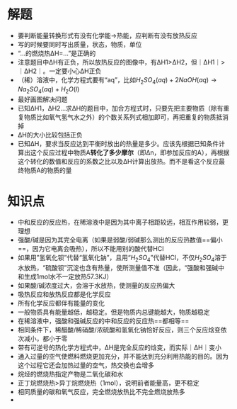 # 解题
- 要判断能量转换形式有没有化学能→热能，应判断有没有放热反应
- 写的时候要同时写出质量，状态，物质，单位
- “…的燃烧热ΔH=…”是正确的
- 注意题目中ΔH有正负，所以放热反应的图像中，有ΔH1>ΔH2，但｜ΔH1｜>｜ΔH2｜。一定要小心ΔH正负
- （稀）溶液中，化学方程式要有“aq”，比如$H_{2}SO_{4}(aq) + 2NaOH (aq)\rightarrow Na_{2}SO_{4} (aq)+ H_{2}O(l)$
- 最好画图解决问题
- 已知ΔH1，ΔH2…求ΔH的题目中，加合方程式时，只要先把主要物质（除有重复物质比如氧气氢气水之外）的个数关系列式相加即可，再把重复的物质抵消掉
- ΔH的大小比较包括正负
- 已知ΔH，要求当反应达到平衡时放出的热量是多少。应该先根据已知条件计算出这个反应过程中物质A**转化了多少摩尔**（即Δn，即参加反应的A），再根据这个转化的数值和反应的系数之比以及ΔH计算出放热。而不是看这个反应最终物质A的物质的量
# 知识点
- 中和反应的反应热，在稀溶液中是因为其中离子相距较远，相互作用较弱，更理想
- 强酸/碱是因为其完全电离（如果是弱酸/弱碱那么测出的反应热数值==偏小==，因为它电离会吸热），所以不能用别的酸代替HCl
- 如果用”氢氧化钡”代替“氢氧化钠”，且用“$H_2SO_4$”代替HCl，不仅$H_2SO_4$溶于水放热，“硫酸钡”沉淀也含有热量，使所测量值不准（因此，“强酸和强碱中和生成1mol水不一定放热57.3KJ）
- 如果酸/碱浓度过大，会溶于水放热，使测量的反应热偏大
- 吸热反应和放热反应都是化学反应
- 所有化学反应都伴有能量的变化
- 一般物质具有能量越低，越稳定。但是物质内总键能越大，物质越稳定
- 在稀溶液中，强酸和强碱反应的中和反应的反应热==都相等==
- 相同条件下，稀醋酸/稀硝酸/浓硫酸和氢氧化钠恰好反应，则三个反应焓变依次减小，都小于零
- 带有可逆号的热化学方程式中，ΔH是完全反应的焓变，而实际｜ΔH｜变小
- 通入过量的空气使燃料燃烧更加充分，并不能达到充分利用热能的目的。因为这个过程它还会加热过量的空气，热交换也会增多
- 烷烃的燃烧热指定产物是二氧化碳和水
- 正丁烷燃烧热>异丁烷燃烧热（1mol），说明前者能量高，更不稳定
- 相同质量的碳和氧气反应，完全燃烧放热比不完全燃烧放热多
- 